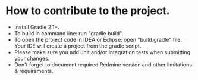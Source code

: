 # How to contribute to the project.
* Install Gradle 2.1+.
* To build in command line: run "gradle build".
* To open the project code in IDEA or Eclipse: open "build.gradle" file. Your IDE will create a project from the gradle script.
* Please make sure you add unit and/or integration tests when submitting your changes.
* Don't forget to document required Redmine version and other limitations & requirements. 
